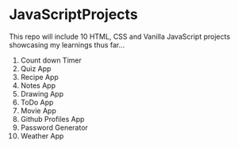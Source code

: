 # JavaScriptProjects
This repo will include 10 HTML, CSS and Vanilla JavaScript projects showcasing my learnings thus far...

1. Count down Timer
2. Quiz App
3. Recipe App
4. Notes App
5. Drawing App
6. ToDo App
7. Movie App
8. Github Profiles App
9. Password Generator
10. Weather App
